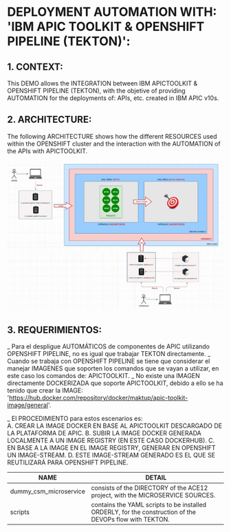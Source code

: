 # DEPLOYMENT AUTOMATION WITH: 'IBM APIC TOOLKIT & OPENSHIFT PIPELINE (TEKTON)': 

## 1. CONTEXT:
This DEMO allows the INTEGRATION between IBM APICTOOLKIT & OPENSHIFT PIPELINE (TEKTON), with the objetive of providing AUTOMATION for the deployments of: APIs, etc. created in IBM APIC v10s.


## 2. ARCHITECTURE:
The following ARCHITECTURE shows how the different RESOURCES used within the OPENSHIFT cluster and the interaction with the AUTOMATION of the APIs with APICTOOLKIT.

![alt text](https://github.com/maktup/apic10-deployment-tekton/blob/main/IMAGEN/Automatizacion%20Despliegues%20APIC%20(Arquitectura).jpg?raw=true)


## 3. REQUERIMIENTOS:
_ Para el despligue AUTOMÁTICOS de componentes de APIC utilizando OPENSHIFT PIPELINE, no es igual que trabajar TEKTON directamente.
_ Cuando se trabaja con OPENSHIFT PIPELINE se tiene que considerar el manejar IMAGENES que soporten los comandos que se vayan a utilizar, en este caso los comandos de: APICTOOLKIT.
_ No existe una IMAGEN directamente DOCKERIZADA que soporte APICTOOLKIT, debido a ello se ha tenido que crear la IMAGE: 
  'https://hub.docker.com/repository/docker/maktup/apic-toolkit-image/general'.

_ El PROCEDIMIENTO para estos escenarios es:  
  A. CREAR LA IMAGE DOCKER EN BASE AL APICTOOLKIT DESCARGADO DE LA PLATAFORMA DE APIC.
  B. SUBIR LA IMAGE DOCKER GENERADA LOCALMENTE A UN IMAGE REGISTRY (EN ESTE CASO DOCKERHUB).
  C. EN BASE A LA IMAGE EN EL IMAGE REGISTRY, GENERAR EN OPENSHIFT UN IMAGE-STREAM.
  D. ESTE IMAGE-STREAM GENERADO ES EL QUE SE REUTILIZARÁ PARA OPENSHIFT PIPELINE.

| NAME |  DETAIL  |
| ------------ | ------------ |
| dummy_csm_microservice | consists of the DIRECTORY of the ACE12 project, with the MICROSERVICE SOURCES. |
| scripts | contains the YAML scripts to be installed ORDERLY, for the construction of the DEVOPs flow with TEKTON. |

